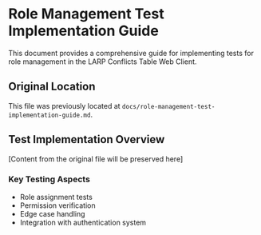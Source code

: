 # Role Management Test Implementation Guide

This document provides a comprehensive guide for implementing tests for role management in the LARP Conflicts Table Web Client.

## Original Location

This file was previously located at `docs/role-management-test-implementation-guide.md`.

## Test Implementation Overview

[Content from the original file will be preserved here]

### Key Testing Aspects

- Role assignment tests
- Permission verification
- Edge case handling
- Integration with authentication system
